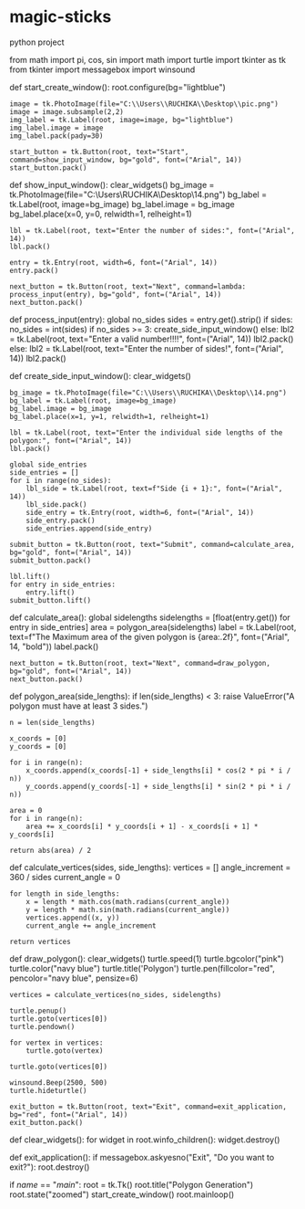 # magic-sticks
python project


from math import pi, cos, sin
import math
import turtle
import tkinter as tk
from tkinter import messagebox
import winsound


def start_create_window():
    root.configure(bg="lightblue")

    image = tk.PhotoImage(file="C:\\Users\\RUCHIKA\\Desktop\\pic.png")
    image = image.subsample(2,2)
    img_label = tk.Label(root, image=image, bg="lightblue")
    img_label.image = image
    img_label.pack(pady=30)

    start_button = tk.Button(root, text="Start", command=show_input_window, bg="gold", font=("Arial", 14))
    start_button.pack()

def show_input_window():
    clear_widgets()
    bg_image = tk.PhotoImage(file="C:\\Users\\RUCHIKA\\Desktop\\14.png")
    bg_label = tk.Label(root, image=bg_image)
    bg_label.image = bg_image
    bg_label.place(x=0, y=0, relwidth=1, relheight=1)



    lbl = tk.Label(root, text="Enter the number of sides:", font=("Arial", 14))
    lbl.pack()

    entry = tk.Entry(root, width=6, font=("Arial", 14))
    entry.pack()

    next_button = tk.Button(root, text="Next", command=lambda: process_input(entry), bg="gold", font=("Arial", 14))
    next_button.pack()

def process_input(entry):
    global no_sides
    sides = entry.get().strip()
    if sides:
        no_sides = int(sides)
        if no_sides >= 3:
            create_side_input_window()
        else:
            lbl2 = tk.Label(root, text="Enter a valid number!!!!", font=("Arial", 14))
            lbl2.pack()
    else:
        lbl2 = tk.Label(root, text="Enter the number of sides!", font=("Arial", 14))
        lbl2.pack()




def create_side_input_window():
    clear_widgets()

    bg_image = tk.PhotoImage(file="C:\\Users\\RUCHIKA\\Desktop\\14.png")
    bg_label = tk.Label(root, image=bg_image)
    bg_label.image = bg_image
    bg_label.place(x=1, y=1, relwidth=1, relheight=1)

    lbl = tk.Label(root, text="Enter the individual side lengths of the polygon:", font=("Arial", 14))
    lbl.pack()

    global side_entries
    side_entries = []
    for i in range(no_sides):
        lbl_side = tk.Label(root, text=f"Side {i + 1}:", font=("Arial", 14))
        lbl_side.pack()
        side_entry = tk.Entry(root, width=6, font=("Arial", 14))
        side_entry.pack()
        side_entries.append(side_entry)

    submit_button = tk.Button(root, text="Submit", command=calculate_area, bg="gold", font=("Arial", 14))
    submit_button.pack()

    lbl.lift()
    for entry in side_entries:
        entry.lift()
    submit_button.lift()



def calculate_area():
    global sidelengths
    sidelengths = [float(entry.get()) for entry in side_entries]
    area = polygon_area(sidelengths)
    label = tk.Label(root, text=f"The Maximum area of the given polygon is {area:.2f}", font=("Arial", 14, "bold"))
    label.pack()

    next_button = tk.Button(root, text="Next", command=draw_polygon, bg="gold", font=("Arial", 14))
    next_button.pack()

def polygon_area(side_lengths):
    if len(side_lengths) < 3:
        raise ValueError("A polygon must have at least 3 sides.")

    n = len(side_lengths)

    x_coords = [0]
    y_coords = [0]

    for i in range(n):
        x_coords.append(x_coords[-1] + side_lengths[i] * cos(2 * pi * i / n))
        y_coords.append(y_coords[-1] + side_lengths[i] * sin(2 * pi * i / n))

    area = 0
    for i in range(n):
        area += x_coords[i] * y_coords[i + 1] - x_coords[i + 1] * y_coords[i]

    return abs(area) / 2

def calculate_vertices(sides, side_lengths):
    vertices = []
    angle_increment = 360 / sides
    current_angle = 0

    for length in side_lengths:
        x = length * math.cos(math.radians(current_angle))
        y = length * math.sin(math.radians(current_angle))
        vertices.append((x, y))
        current_angle += angle_increment

    return vertices

def draw_polygon():
    clear_widgets()
    turtle.speed(1)
    turtle.bgcolor("pink")
    turtle.color("navy blue")
    turtle.title('Polygon')
    turtle.pen(fillcolor="red", pencolor="navy blue", pensize=6)
  

    vertices = calculate_vertices(no_sides, sidelengths)

    turtle.penup()
    turtle.goto(vertices[0])
    turtle.pendown()

    for vertex in vertices:
        turtle.goto(vertex)

    turtle.goto(vertices[0])

    winsound.Beep(2500, 500)
    turtle.hideturtle()

    exit_button = tk.Button(root, text="Exit", command=exit_application, bg="red", font=("Arial", 14))
    exit_button.pack()

def clear_widgets():
    for widget in root.winfo_children():
        widget.destroy()

def exit_application():
    if messagebox.askyesno("Exit", "Do you want to exit?"):
        root.destroy()



if _name_ == "_main_":
    root = tk.Tk()
    root.title("Polygon Generation")
    root.state("zoomed") 
    start_create_window()
    root.mainloop()
